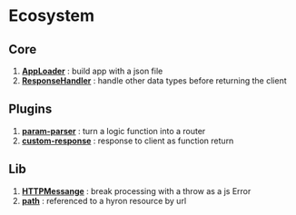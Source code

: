 # Ecosystem

## Core

1. [**AppLoader**](https://github.com/hyron-group/reference/tree/94b6e23bec0221c1acba3e4016612b6849483786/buildIn-features/appLoader.core.md) : build app with a json file
2. [**ResponseHandler**](https://github.com/hyron-group/reference/tree/94b6e23bec0221c1acba3e4016612b6849483786/buildIn-features/responseHandler.core.md) : handle other data types before returning the client

## Plugins

1. [**param-parser**](https://github.com/hyron-group/reference/tree/94b6e23bec0221c1acba3e4016612b6849483786/buildIn-features/param-parser.plugins.md) : turn a logic function into a router
2. [**custom-response**](https://github.com/hyron-group/reference/tree/94b6e23bec0221c1acba3e4016612b6849483786/buildIn-features/custom-response.plugins.md) : response to client as function return

## Lib

1. [**HTTPMessange**](https://github.com/hyron-group/reference/tree/94b6e23bec0221c1acba3e4016612b6849483786/buildIn-features/HTTPMessage.lib.md) :  break processing with a throw as a js Error
2. [**path**](https://github.com/hyron-group/reference/tree/94b6e23bec0221c1acba3e4016612b6849483786/buildIn-features/path.lib.md) : referenced to a hyron resource by url

